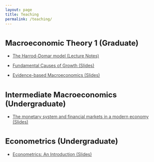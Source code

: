 ```yaml
---
layout: page
title: Teaching
permalink: /teaching/
---
```

    
<h1><strong style="font-size: 1.5rem;">
Macroeconomic Theory 1 (Graduate)</strong></h1>

<ul style="list-style-type: disc;">
 	<li><a style="color: #454545;" href="https://danielegirardi.github.io/posts/documents/Harrod_Domar.pdf" target="_blank" rel="noopener">The Harrod-Domar model (Lecture Notes)</a><br/></li>
</ul>

<ul style="list-style-type: disc;">
 	<li><a style="color: #454545;" href="https://danielegirardi.github.io/posts/documents/Econ705_SP21_Slides_Fundamental_Causes.pdf" target="_blank" rel="noopener">Fundamental Causes of Growth (Slides)</a><br/></li>
</ul>

<ul style="list-style-type: disc;">
 	<li><a style="color: #454545;" href="https://danielegirardi.github.io/posts/documents/Econ705_SP21_Slides_Section_7.pdf" target="_blank" rel="noopener">Evidence-based Macroeconomics (Slides)</a><br/></li>
</ul>

<h1><strong style="font-size: 1.5rem;">
Intermediate Macroeconomics (Undergraduate)</strong></h1>

<ul style="list-style-type: disc;">
 	<li><a style="color: #454545;" href="https://danielegirardi.github.io/posts/documents/ECON204_FA2019_Monetary_System_Slides.pdf" target="_blank" rel="noopener">The monetary system and financial markets in a modern economy (Slides) </a><br/></li>
</ul>

<h1><strong style="font-size: 1.5rem;">
Econometrics (Undergraduate)</strong></h1>

<ul style="list-style-type: disc;">
 	<li><a style="color: #454545;" href="https://danielegirardi.github.io/posts/documents/Econ452_FA2021_First_Class_Slides.pdf" target="_blank" rel="noopener">Econometrics: An Introduction (Slides) </a><br/></li>
</ul>
